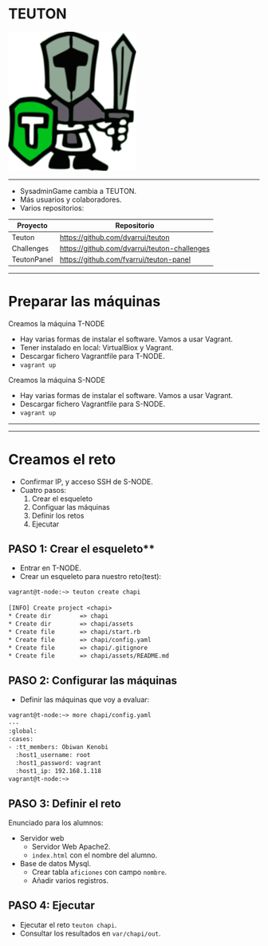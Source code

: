 
# TEUTON

![](./images/13-teuton-color-256x279.png)

---

* SysadminGame cambia a TEUTON.
* Más usuarios y colaboradores.
* Varios repositorios:

| Proyecto    | Repositorio                                  |
| ----------- | -------------------------------------------- |
| Teuton      | https://github.com/dvarrui/teuton            |
| Challenges  | https://github.com/dvarrui/teuton-challenges |
| TeutonPanel | https://github.com/fvarrui/teuton-panel      |

---

# Preparar las máquinas

Creamos la máquina T-NODE
* Hay varias formas de instalar el software. Vamos a usar Vagrant.
* Tener instalado en local: VirtualBiox y Vagrant.
* Descargar fichero Vagrantfile para T-NODE.
* `vagrant up`

Creamos la máquina S-NODE
* Hay varias formas de instalar el software. Vamos a usar Vagrant.
* Descargar fichero Vagrantfile para S-NODE.
* `vagrant up`

---


---

# Creamos el reto

* Confirmar IP, y acceso SSH de S-NODE.
* Cuatro pasos:
    1. Crear el esqueleto
    1. Configuar las máquinas
    1. Definir los retos
    1. Ejecutar

## PASO 1: Crear el esqueleto**

* Entrar en T-NODE.
* Crear un esqueleto para nuestro reto(test):
```
vagrant@t-node:~> teuton create chapi

[INFO] Create project <chapi>
* Create dir        => chapi
* Create dir        => chapi/assets
* Create file       => chapi/start.rb
* Create file       => chapi/config.yaml
* Create file       => chapi/.gitignore
* Create file       => chapi/assets/README.md
```

## PASO 2: Configurar las máquinas

* Definir las máquinas que voy a evaluar:
```
vagrant@t-node:~> more chapi/config.yaml
---
:global:
:cases:
- :tt_members: Obiwan Kenobi
  :host1_username: root
  :host1_password: vagrant
  :host1_ip: 192.168.1.118
vagrant@t-node:~>
```

## PASO 3: Definir el reto

Enunciado para los alumnos:
* Servidor web
    * Servidor Web Apache2.
    * `index.html` con el nombre del alumno.
* Base de datos Mysql.
    * Crear tabla `aficiones` con campo `nombre`.
    * Añadir varios registros.

## PASO 4: Ejecutar

* Ejecutar el reto `teuton chapi`.
* Consultar los resultados en `var/chapi/out`.
